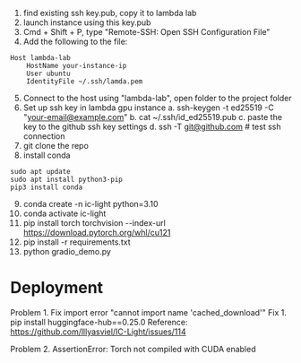 1. find existing ssh key.pub, copy it to lambda lab
2. launch instance using this key.pub
3. Cmd + Shift + P, type "Remote-SSH: Open SSH Configuration File"
4. Add the following to the file:
```
Host lambda-lab
    HostName your-instance-ip
    User ubuntu
    IdentityFile ~/.ssh/lamda.pem
```
5. Connect to the host using "lambda-lab", open folder to the project folder
6. Set up ssh key in lambda gpu instance
    a. ssh-keygen -t ed25519 -C "your-email@example.com"
    b. cat ~/.ssh/id_ed25519.pub
    c. paste the key to the github ssh key settings
    d. ssh -T git@github.com # test ssh connection
7. git clone the repo
8. install conda 
```
sudo apt update
sudo apt install python3-pip
pip3 install conda
```
9. conda create -n ic-light python=3.10
10. conda activate ic-light
11. pip install torch torchvision --index-url https://download.pytorch.org/whl/cu121
12. pip install -r requirements.txt
13. python gradio_demo.py

# Deployment
Problem 1. Fix import error "cannot import name 'cached_download'"
Fix 1. pip install huggingface-hub==0.25.0
Reference: https://github.com/lllyasviel/IC-Light/issues/114

Problem 2. AssertionError: Torch not compiled with CUDA enabled